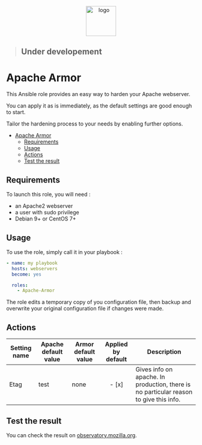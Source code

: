 <p align="center">
<img width="80px" src="https://image.flaticon.com/icons/svg/1000/1000913.svg" alt="logo">
</p>

>## Under developement

# Apache Armor

This Ansible role provides an easy way to harden your Apache webserver.

You can apply it as is immediately, as the default settings are good enough to start.

Tailor the hardening process to your needs by enabling further options.

- [Apache Armor](#apache-armor)
  - [Requirements](#requirements)
  - [Usage](#usage)
  - [Actions](#actions)
  - [Test the result](#test-the-result)

## Requirements

To launch this role, you will need :

- an Apache2 webserver
- a user with sudo privilege
- Debian 9+ or CentOS 7+

## Usage

To use the role, simply call it in your playbook :
```yaml
- name: my playbook
  hosts: webservers
  become: yes

  roles:
    - Apache-Armor
```

The role edits a temporary copy of you configuration file, then backup and overwrite your original configuration file if changes were made.

## Actions

| Setting name | Apache default value | Armor default value | Applied by default | Description                                                                                            |
| ------------ | -------------------- | ------------------- | :----------------: | ------------------------------------------------------------------------------------------------------ |
| Etag         | test                 | none                |       - [x]         | Gives info on apache. In production, there is no particular reason to give this info. |

## Test the result

You can check the result on [observatory.mozilla.org](https://observatory.mozilla.org).
